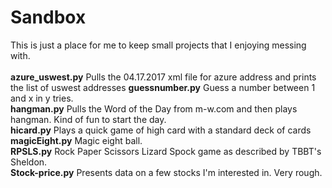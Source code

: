 # Sandbox <br>
This is just a place for me to keep small projects that I enjoying messing with.<br>
<br>
<b>azure_uswest.py</b> Pulls the 04.17.2017 xml file for azure address and prints the list of uswest addresses
<b>guessnumber.py</b> Guess a number between 1 and x in y tries.<br>
<b>hangman.py</b>  Pulls the Word of the Day from m-w.com and then plays hangman.  Kind of fun to start the day.<br>
<b>hicard.py</b>  Plays a quick game of high card with a standard deck of cards<br>
<b>magicEight.py</b> Magic eight ball.<br>
<b>RPSLS.py</b>	Rock Paper Scissors Lizard Spock game as described by TBBT's Sheldon.<br>
<b>Stock-price.py</b>	Presents data on a few stocks I'm interested in.  Very rough.<br>
